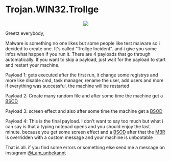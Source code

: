 # Trojan.WIN32.Trollge

<p align="center">
  <img src="https://cdn.discordapp.com/attachments/808620387390324746/992774610640703498/1.png">
</p>

Greetz everybody,

Malware is something no one likes but some people like test malware so i decided to create one.
It's called "Trollge Incident". and i give you some infos what happen if you run it. There are 4 payloads that go through automatically.
If you want to skip a payload, just wait for the payload to start and restart your machine.

Payload 1:
gets executed after the first run, it change some registrys and more like disable cmd, task manager, rename the user, add users and more
if everything was successful, the machine will be restarted


Payload 2:
Create many random file and after some time the machine get a [BSOD](https://de.wikipedia.org/wiki/Bluescreen_(Windows))


Payload 3:
screen effect and also after some time the machine get a [BSOD](https://de.wikipedia.org/wiki/Bluescreen_(Windows))


Payload 4:
This is the final payload. I don't want to say too much but what i can say is that a typing notepad opens and you should enjoy the last minute. 
because you get some screen effect and a [BSOD](https://de.wikipedia.org/wiki/Bluescreen_(Windows)) after that the [MBR](https://de.wikipedia.org/wiki/Master_Boot_Record) is overridden with a custom message and your machine is unbootable
  
That is all. if you find some errors or something else send me a message on instagram [@i_am_unbekannt](https://instagram.com/i_am_unbekannt)
